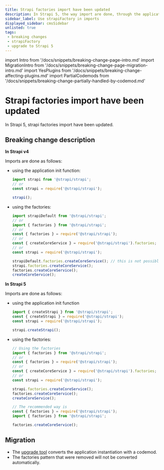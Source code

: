 ```yaml
---
title: Strapi factories import have been updated
description: In Strapi 5, the way import are done, through the application init function or through factories, has been updated.
sidebar_label: Use strapiFactory in imports
displayed_sidebar: cmsSidebar
unlisted: true
tags:
 - breaking changes
 - strapiFactory
 - upgrade to Strapi 5
---
```


import Intro from '/docs/snippets/breaking-change-page-intro.md'
import MigrationIntro from '/docs/snippets/breaking-change-page-migration-intro.md'
import YesPlugins from '/docs/snippets/breaking-change-affecting-plugins.md'
import PartialCodemods from '/docs/snippets/breaking-change-partially-handled-by-codemod.md'

# Strapi factories import have been updated

In Strapi 5, strapi factories import have been updated.

<Intro />
<YesPlugins />
<PartialCodemods />

## Breaking change description

**In Strapi v4**

Imports are done as follows:

* using the application init function:

  ```js
  import strapi from '@strapi/strapi'; 
  // or
  const strapi = require('@strapi/strapi');

  strapi();
  ```

* using the factories:
  
  ```js
  import strapiDefault from '@strapi/strapi';
  // or
  import { factories } from '@strapi/strapi';
  // or
  const { factories } = require('@strapi/strapi');
  // or
  const { createCoreService } = require('@strapi/strapi').factories;
  // or
  const strapi = require('@strapi/strapi');

  strapiDefault.factories.createCoreService(); // this is not possible anymore in v5
  strapi.factories.createCoreService();
  factories.createCoreService();
  createCoreService();
  ```

**In Strapi 5**

Imports are done as follows:

* using the application init function

  ```js
  import { createStrapi } from '@strapi/strapi'; 
  const { createStrapi } = require('@strapi/strapi');
  const strapi = require('@strapi/strapi');

  strapi.createStrapi();
  ```

* using the factories:
  
  ```js
  // Using the factories
  import { factories } from '@strapi/strapi';
  // or
  const { factories } = require('@strapi/strapi');
  // or
  const { createCoreService } = require('@strapi/strapi').factories;
  // or
  const strapi = require('@strapi/strapi');

  strapi.factories.createCoreService();
  factories.createCoreService();
  createCoreService();

  // The recommended way is
  const { factories } = require('@strapi/strapi');
  import { factories } from '@strapi/strapi';

  factories.createCoreService();
  ```

## Migration

- The [upgrade tool](/dev-docs/upgrade-tool) converts the application instantiation with a codemod.
- The factories pattern that were removed will not be converted automatically.
